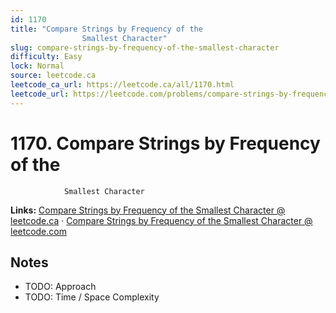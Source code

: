 ```yaml
--- 
id: 1170
title: "Compare Strings by Frequency of the
                Smallest Character"
slug: compare-strings-by-frequency-of-the-smallest-character
difficulty: Easy
lock: Normal
source: leetcode.ca
leetcode_ca_url: https://leetcode.ca/all/1170.html
leetcode_url: https://leetcode.com/problems/compare-strings-by-frequency-of-the-smallest-character/
---
```


# 1170. Compare Strings by Frequency of the
                Smallest Character

**Links:** [Compare Strings by Frequency of the
                Smallest Character @ leetcode.ca](https://leetcode.ca/all/1170.html) · [Compare Strings by Frequency of the
                Smallest Character @ leetcode.com](https://leetcode.com/problems/compare-strings-by-frequency-of-the-smallest-character/)

## Notes
- TODO: Approach
- TODO: Time / Space Complexity
